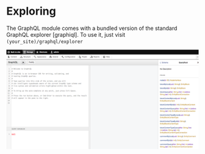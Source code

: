 # Exploring

The GraphQL module comes with a bundled version of the standard GraphQL explorer
[graphiql]. To use it, just visit `(your_site)/graphql/explorer`

![Sample screen capture from graphiql](graphiql.png)
